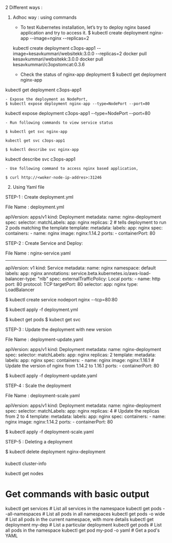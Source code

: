 2 Different ways :

1. Adhoc way : using commands

    - To test Kubernetes installation, let’s try to deploy nginx based application and try to access it.
    $ kubectl create deployment nginx-app --image=nginx --replicas=2

    kubectl create deployment c3ops-app1 --image=kesavkummari/websitekk:3.0.0 --replicas=2
docker pull kesavkummari/websitekk:3.0.0
docker pull kesavkummari/c3opstomcat:0.3.6

    - Check the status of nginx-app deployment
    $ kubectl get deployment nginx-app

kubectl get deployment c3ops-app1

    - Expose the deployment as NodePort,
    $ kubectl expose deployment nginx-app --type=NodePort --port=80

kubectl expose deployment c3ops-app1 --type=NodePort --port=80

    - Run following commands to view service status

    $ kubectl get svc nginx-app

    kubectl get svc c3ops-app1
    
    $ kubectl describe svc nginx-app

kubectl describe svc c3ops-app1

    - Use following command to access nginx based application,

    $ curl http://<woker-node-ip-addres>:31246


2. Using Yaml file 

STEP-1 :  Create deployment.yml

File Name : deployment.yml

apiVersion: apps/v1
kind: Deployment
metadata:
  name: nginx-deployment
spec:
  selector:
    matchLabels:
      app: nginx
  replicas: 2 # tells deployment to run 2 pods matching the template
  template:
    metadata:
      labels:
        app: nginx
    spec:
      containers:
      - name: nginx
        image: nginx:1.14.2
        ports:
        - containerPort: 80


STEP-2 : Create Service and Deploy:

File Name : nginx-service.yaml

---
apiVersion: v1
kind: Service
metadata:
  name: nginx
  namespace: default
  labels:
    app: nginx
  annotations:
    service.beta.kubernetes.io/aws-load-balancer-type: "nlb"
spec:
  externalTrafficPolicy: Local
  ports:
    - name: http 
      port: 80
      protocol: TCP
      targetPort: 80
  selector:
    app: nginx
  type: LoadBalancer


$ kubectl create service nodeport nginx --tcp=80:80

$ kubectl apply -f deployment.yml

$ kubect get pods
$ kubect get svc 

STEP-3 : Update the deployment with new version

File Name : deployment-update.yaml

apiVersion: apps/v1
kind: Deployment
metadata:
  name: nginx-deployment
spec:
  selector:
    matchLabels:
      app: nginx
  replicas: 2
  template:
    metadata:
      labels:
        app: nginx
    spec:
      containers:
      - name: nginx
        image: nginx:1.16.1 # Update the version of nginx from 1.14.2 to 1.16.1
        ports:
        - containerPort: 80


$ kubectl apply -f deployment-update.yaml

STEP-4 : Scale the deployment

File Name : deployment-scale.yaml

apiVersion: apps/v1
kind: Deployment
metadata:
  name: nginx-deployment
spec:
  selector:
    matchLabels:
      app: nginx
  replicas: 4 # Update the replicas from 2 to 4
  template:
    metadata:
      labels:
        app: nginx
    spec:
      containers:
      - name: nginx
        image: nginx:1.14.2
        ports:
        - containerPort: 80


$ kubectl apply -f  deployment-scale.yaml

STEP-5 : Deleting a deployment

$ kubectl delete deployment nginx-deployment



####

kubectl cluster-info

kubectl get nodes

# Get commands with basic output
kubectl get services                          # List all services in the namespace
kubectl get pods --all-namespaces             # List all pods in all namespaces
kubectl get pods -o wide                      # List all pods in the current namespace, with more details
kubectl get deployment my-dep                 # List a particular deployment
kubectl get pods                              # List all pods in the namespace
kubectl get pod my-pod -o yaml                # Get a pod's YAML